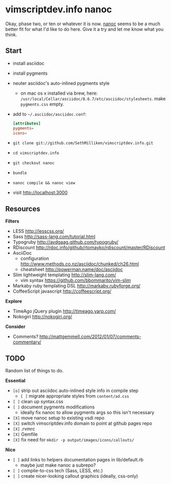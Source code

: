 vimscriptdev.info nanoc
================================================================================
Okay, phase two, or ten or whatever it is now. [nanoc](http://nanoc.stoneship.org/)
seems to be a much better fit for what I'd like to do here. Give it a try and let
me know what you think.

Start
--------------------------------------------------------------------------------
* install asciidoc
* install pygments
* neuter asciidoc's auto-inlined pygments style
  * on mac os x installed via brew, here: `/usr/local/Cellar/asciidoc/8.6.7/etc/asciidoc/stylesheets`. make `pygments.css` empty.
* add to `~/.asciidoc/asciidoc.conf`:

  ```conf
  [attributes]
  pygments=
  icons=
  ```

* `git clone git://github.com/SethMilliken/vimscriptdev.info.git`
* `cd vimscriptdev.info`
* `git checkout nanoc`
* `bundle`
* `nanoc compile && nanoc view`
* visit <http://localhost:3000>

Resources
--------------------------------------------------------------------------------

__Filters__

* LESS <http://lesscss.org/>
* Sass <http://sass-lang.com/tutorial.html>
* Typogruby <http://avdgaag.github.com/typogruby/>
* RDiscount <http://rdoc.info/github/rtomayko/rdiscount/master/RDiscount>
* AsciiDoc
  * configuration <http://www.methods.co.nz/asciidoc/chunked/ch26.html>
  * cheatsheet <http://powerman.name/doc/asciidoc>
* Slim lightweight templating <http://slim-lang.com/>
  * vim syntax <https://github.com/bbommarito/vim-slim>
* Markaby ruby templating DSL <http://markaby.rubyforge.org/>
* CoffeeScript javascript <http://coffeescript.org/>

__Explore__
* TimeAgo jQuery plugin  <http://timeago.yarp.com/>
* Nokogiri <http://nokogiri.org/>

__Consider__

* Comments? http://mattgemmell.com/2012/01/07/comments-commentary/

TODO
--------------------------------------------------------------------------------
Random list of things to do.

__Essential__

* `[o]` strip out asciidoc auto-inlined style info in compile step
  * `[ ]` migrate appropriate styles from `content/ad.css`
* `[ ]` clean up syntax.css
* `[ ]` document pygments modifications
  * ideally fix nanoc to allow pygments args so this isn't necessary
* `[X]` move nanoc setup to existing vsdi repo
* `[X]` switch vimscriptdev.info domain to point at github pages repo
* `[X]` .rvmrc
* `[X]` Gemfile
* `[X]` fix need for `mkdir -p output/images/icons/callouts/`

__Nice__

* `[ ]` add links to helpers documentation pages in lib/default.rb
  * maybe just make nanoc a subrepo?
* `[ ]` compile-to-css tech (Sass, LESS, etc.)
* `[ ]` create nicer-looking callout graphics (ideally, css-only)
